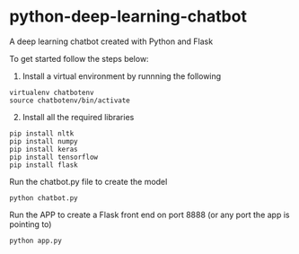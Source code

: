 # python-deep-learning-chatbot
A deep learning chatbot created with Python and Flask

To get started follow the steps below:

1. Install a virtual environment by runnning the following
```
virtualenv chatbotenv
source chatbotenv/bin/activate
```

2. Install all the required libraries 
```
pip install nltk
pip install numpy
pip install keras
pip install tensorflow
pip install flask
```

Run the chatbot.py file to create the model
```
python chatbot.py
```

Run the APP to create a Flask front end on port 8888 (or any port the app is pointing to)
```
python app.py
```


